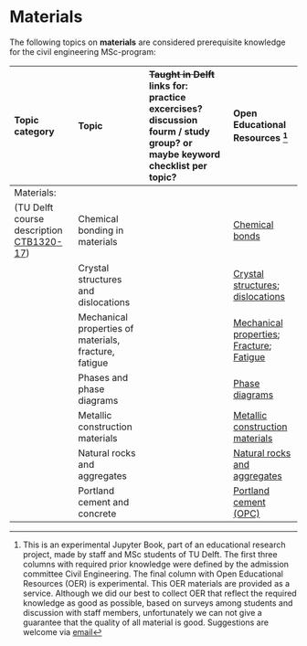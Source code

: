 # Materials

The following topics on **materials** are considered prerequisite knowledge for the civil engineering MSc-program:

|Topic category|Topic   |<s>Taught in Delft</s> links for:   practice excercises? discussion fourm / study group? or maybe keyword checklist per topic?      | Open Educational Resources [^1] |
|:------|:--------|:------------------|:---------------------------|
| Materials:  
(TU Delft course description [CTB1320-17](https://studiegids.tudelft.nl/a101_displayCourse.do?course_id=61974))    | Chemical bonding in materials                                                                                                                            |  | [Chemical bonds](https://www.chemistrylearner.com/chemical-bonds) 
|                      | Crystal structures and dislocations                                                                                                                                        |                                 |[Crystal structures](https://www.britannica.com/science/crystal/Structure);  [dislocations](https://www.chemistrylearner.com/chemical-bonds)
|                      | Mechanical properties of materials, fracture, fatigue                                                                                                                                        |                                 |[Mechanical properties](https://www.nde-ed.org/Physics/Materials/Mechanical/Mechanical.xhtml); [Fracture](https://www.nde-ed.org/Physics/Materials/Mechanical/FractureToughness.xhtml); [Fatigue](https://www.nde-ed.org/Physics/Materials/Mechanical/Fatigue.xhtml)
|                      | Phases and phase diagrams                                                                                                                                       |                                 |[Phase diagrams](https://chemistrytalk.org/phase-diagram-explained/)
|                      | Metallic construction materials                                                                                                                                        |                                 |[Metallic construction materials](https://www.designingbuildings.co.uk/wiki/Metal_in_construction)
|                      | Natural rocks and aggregates                                                                                                                                        |                                 |[Natural rocks and aggregates](https://shop.stonedoctor.com.au/blogs/educational-articles/natural-stone-the-building-material#:~:text=The%20most%20common%20building%20stones,metals%20and%20aggregates%20for%20concrete.)
|                      | Portland cement and concrete                                                                                                                                        |                                 |[Portland cement (OPC)](https://www.cement.org/cement-concrete/how-cement-is-made)     |

[^1]: This is an experimental Jupyter Book, part of an educational research project, made by staff and MSc students of TU Delft. The first three columns with required prior knowledge were defined by the admission committee Civil Engineering. The final column with Open Educational Resources (OER) is experimental. This OER materials are provided as a service. Although we did our best to collect OER that reflect the required knowledge as good as possible, based on surveys among students and discussion with staff members, unfortunately we can not give a guarantee that the quality of all material is good. Suggestions are welcome via [email](mailto:h.r.schipper@tudelft.nl?subject=pre-for-cem-suggestions)
